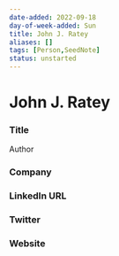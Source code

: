 ```yaml
---
date-added: 2022-09-18
day-of-week-added: Sun
title: John J. Ratey
aliases: []
tags: [Person,SeedNote]
status: unstarted
---
```


# John J. Ratey

### Title
Author

### Company


### LinkedIn URL


### Twitter


### Website






